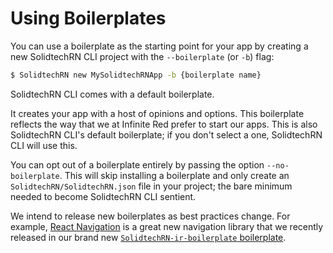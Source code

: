 # Using Boilerplates

You can use a boilerplate as the starting point for your app by creating a new
SolidtechRN CLI project with the `--boilerplate` (or `-b`) flag:

```sh
$ SolidtechRN new MySolidtechRNApp -b {boilerplate name}
```

SolidtechRN CLI comes with a default boilerplate.

It creates your app with a host of opinions and options. This boilerplate reflects the way that we at Infinite Red prefer to start our apps. This is also SolidtechRN CLI's default boilerplate; if you don't select a one, SolidtechRN CLI will use this.

You can opt out of a boilerplate entirely by passing the option `--no-boilerplate`. This will skip installing a boilerplate and only create an `SolidtechRN/SolidtechRN.json` file in your project; the bare minimum needed to become SolidtechRN CLI sentient.

We intend to release new boilerplates as best practices change. For example, [React Navigation](https://reactnavigation.org) is a great new navigation library that we recently released in our brand new [`SolidtechRN-ir-boilerplate` boilerplate](https://github.com/solidtechvn/SolidtechRN-ir-boilerplate).
